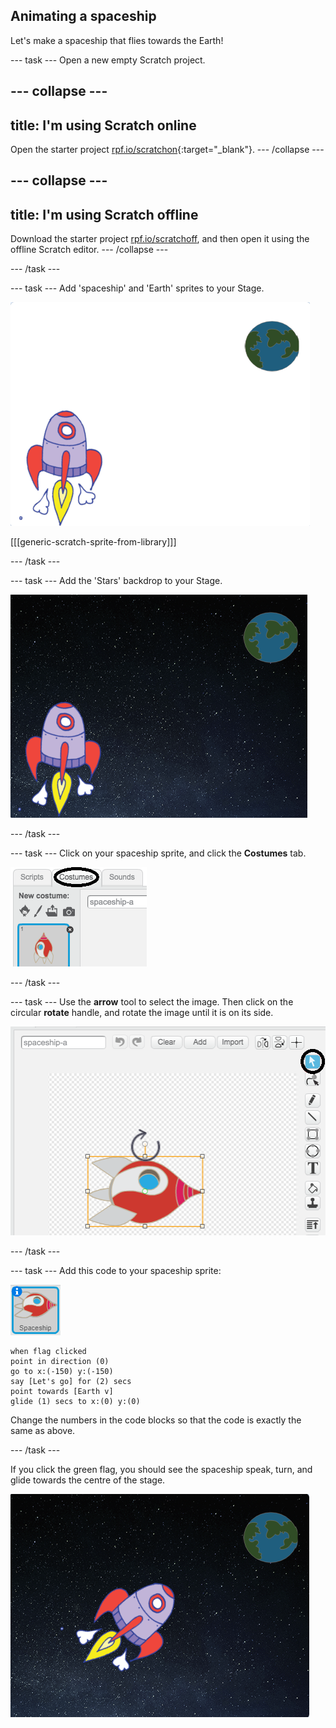 ## Animating a spaceship

Let's make a spaceship that flies towards the Earth!

--- task ---
Open a new empty Scratch project.

--- collapse ---
---
title: I'm using Scratch online
---
Open the starter project [rpf.io/scratchon](http://rpf.io/scratchon){:target="_blank"}.
--- /collapse ---

--- collapse ---
---
title: I'm using Scratch offline
---
Download the starter project [rpf.io/scratchoff](http://rpf.io/scratchoff), and then open it using the offline Scratch editor.
--- /collapse ---

--- /task ---

--- task ---
Add 'spaceship' and 'Earth' sprites to your Stage.

![Spaceship and Earth sprites](images/space-sprites.png)

[[[generic-scratch-sprite-from-library]]]

--- /task ---

--- task ---
Add the 'Stars' backdrop to your Stage.

![A space backdrop](images/space-backdrop.png)

--- /task ---

--- task ---
Click on your spaceship sprite, and click the **Costumes** tab.

![Sprite costume](images/space-costume.png)

--- /task ---

--- task ---
Use the **arrow** tool to select the image. Then click on the circular **rotate** handle, and rotate the image until it is on its side.

![Rotating a costume](images/space-rotate.png)

--- /task ---

--- task ---
Add this code to your spaceship sprite:

![Spaceship sprite](images/sprite-spaceship.png)

```blocks
when flag clicked
point in direction (0)
go to x:(-150) y:(-150)
say [Let's go] for (2) secs
point towards [Earth v]
glide (1) secs to x:(0) y:(0)
```

Change the numbers in the code blocks so that the code is exactly the same as above.

--- /task ---

If you click the green flag, you should see the spaceship speak, turn, and glide towards the centre of the stage.

![Testing a spaceship animation](images/space-animate-stage.png)
